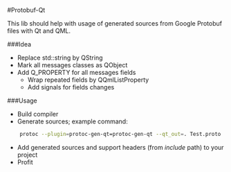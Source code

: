 #Protobuf-Qt

This lib should help with usage of generated sources from Google Protobuf files with Qt and QML.

###Idea

+ Replace std::string by QString
+ Mark all messages classes as QObject
+ Add Q_PROPERTY for all messages fields
    - Wrap repeated fields by QQmlListProperty
    - Add signals for fields changes

###Usage

+ Build compiler
+ Generate sources; example command:
```sh
    protoc --plugin=protoc-gen-qt=protoc-gen-qt --qt_out=. Test.proto
```
+ Add generated sources and support headers (from *include* path) to your project
+ Profit
